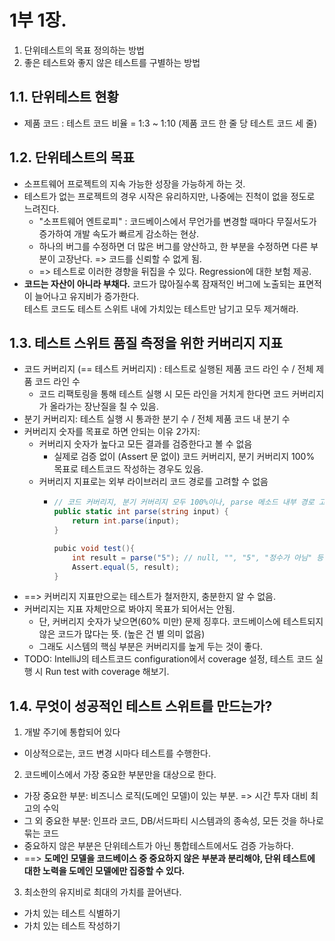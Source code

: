 # 1부 1장.

1. 단위테스트의 목표 정의하는 방법
2. 좋은 테스트와 좋지 않은 테스트를 구별하는 방법

## 1.1. 단위테스트 현황
- 제품 코드 : 테스트 코드 비율 = 1:3 ~ 1:10 (제품 코드 한 줄 당 테스트 코드 세 줄)


## 1.2. 단위테스트의 목표
- 소프트웨어 프로젝트의 지속 가능한 성장을 가능하게 하는 것.
- 테스트가 없는 프로젝트의 경우 시작은 유리하지만, 나중에는 진척이 없을 정도로 느려진다.
  - "소프트웨어 엔트로피" : 코드베이스에서 무언가를 변경할 때마다 무질서도가 증가하여 개발 속도가 빠르게 감소하는 현상.
  - 하나의 버그를 수정하면 더 많은 버그를 양산하고, 한 부분을 수정하면 다른 부분이 고장난다. => 코드를 신뢰할 수 없게 됨.
  - => 테스트로 이러한 경향을 뒤집을 수 있다. Regression에 대한 보험 제공.
- **코드는 자산이 아니라 부채다.** 코드가 많아질수록 잠재적인 버그에 노출되는 표면적이 늘어나고 유지비가 증가한다.     
   테스트 코드도 테스트 스위트 내에 가치있는 테스트만 남기고 모두 제거해라. 
  
## 1.3. 테스트 스위트 품질 측정을 위한 커버리지 지표
- 코드 커버리지 (== 테스트 커버리지) : 테스트로 실행된 제품 코드 라인 수 / 전체 제품 코드 라인 수
  - 코드 리팩토링을 통해 테스트 실행 시 모든 라인을 거치게 한다면 코드 커버리지가 올라가는 장난질을 칠 수 있음.
- 분기 커버리지: 테스트 실행 시 통과한 분기 수 / 전체 제품 코드 내 분기 수
- 커버리지 숫자를 목표로 하면 안되는 이유 2가지:
  - 커버리지 숫자가 높다고 모든 결과를 검증한다고 볼 수 없음
    - 실제로 검증 없이 (Assert 문 없이) 코드 커버리지, 분기 커버리지 100% 목표로 테스트코드 작성하는 경우도 있음.
  - 커버리지 지표로는 외부 라이브러리 코드 경로를 고려할 수 없음
    - ```c#
      // 코드 커버리지, 분기 커버리지 모두 100%이나, parse 메소드 내부 경로 고려 못함.
      public static int parse(string input) {
          return int.parse(input); 
      }

      pubic void test(){
          int result = parse("5"); // null, "", "5", "정수가 아님" 등 여러 엣지케이스가 있음.
          Assert.equal(5, result);
      }
      ```
- ==> 커버리지 지표만으로는 테스트가 철저한지, 충분한지 알 수 없음.
- 커버리지는 지표 자체만으로 봐야지 목표가 되어서는 안됨.
  - 단, 커버리지 숫자가 낮으면(60% 미만) 문제 징후다. 코드베이스에 테스트되지 않은 코드가 많다는 뜻. (높은 건 별 의미 없음) 
  - 그래도 시스템의 핵심 부분은 커버리지를 높게 두는 것이 좋다.
- TODO: IntelliJ의 테스트코드 configuration에서 coverage 설정, 테스트 코드 실행 시 Run test with coverage 해보기.

## 1.4. 무엇이 성공적인 테스트 스위트를 만드는가?
1. 개발 주기에 통합되어 있다
  - 이상적으로는, 코드 변경 시마다 테스트를 수행한다.
2. 코드베이스에서 가장 중요한 부분만을 대상으로 한다.
  - 가장 중요한 부분: 비즈니스 로직(도메인 모델)이 있는 부분. => 시간 투자 대비 최고의 수익
  - 그 외 중요한 부분: 인프라 코드, DB/서드파티 시스템과의 종속성, 모든 것을 하나로 묶는 코드
  - 중요하지 않은 부분은 단위테스트가 아닌 통합테스트에서도 검증 가능하다.
  - ==> **도메인 모델을 코드베이스 중 중요하지 않은 부분과 분리해야, 단위 테스트에 대한 노력을 도메인 모델에만 집중할 수 있다.**
3. 최소한의 유지비로 최대의 가치를 끌어낸다.
  - 가치 있는 테스트 식별하기
  - 가치 있는 테스트 작성하기

